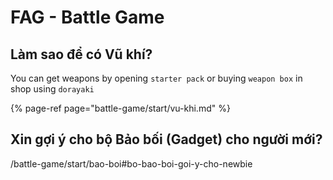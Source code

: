 # FAG - Battle Game

## Làm sao để có Vũ khí?

You can get weapons by opening `starter pack` or buying `weapon box` in shop using `dorayaki`

{% page-ref page="battle-game/start/vu-khi.md" %}

## Xin gợi ý cho bộ Bảo bối \(Gadget\) cho người mới?

/battle-game/start/bao-boi\#bo-bao-boi-goi-y-cho-newbie

